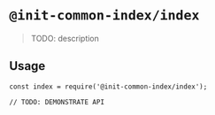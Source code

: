 # `@init-common-index/index`

> TODO: description

## Usage

```
const index = require('@init-common-index/index');

// TODO: DEMONSTRATE API
```
